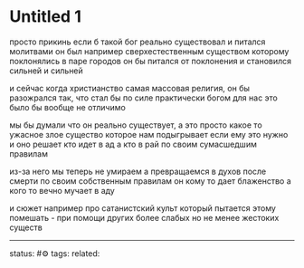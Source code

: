 # Untitled 1
просто прикинь если б такой бог реально существовал и питался молитвами
он был например сверхестественным существом которому поклонялись в паре городов 
он бы питался от поклонения и становился сильней и сильней

и сейчас когда христианство самая массовая религия, он бы разожрался так, что стал бы по силе практически богом
для нас это было бы вообще не отличимо

мы бы думали что он реально существует, а это просто какое то ужасное злое существо которое нам подыгрывает если ему это нужно
и оно решает кто идет в ад а кто в рай по своим сумасшедшим правилам

из-за него мы теперь не умираем а превращаемся в духов после смерти
по своим собственным правилам он кому то дает блаженство а кого то вечно мучает в аду

и сюжет например  про сатанистский культ который пытается этому помешать - при помощи других более слабых но не менее жестоких существ

---
status: #⚙️ 
tags: 
related: 